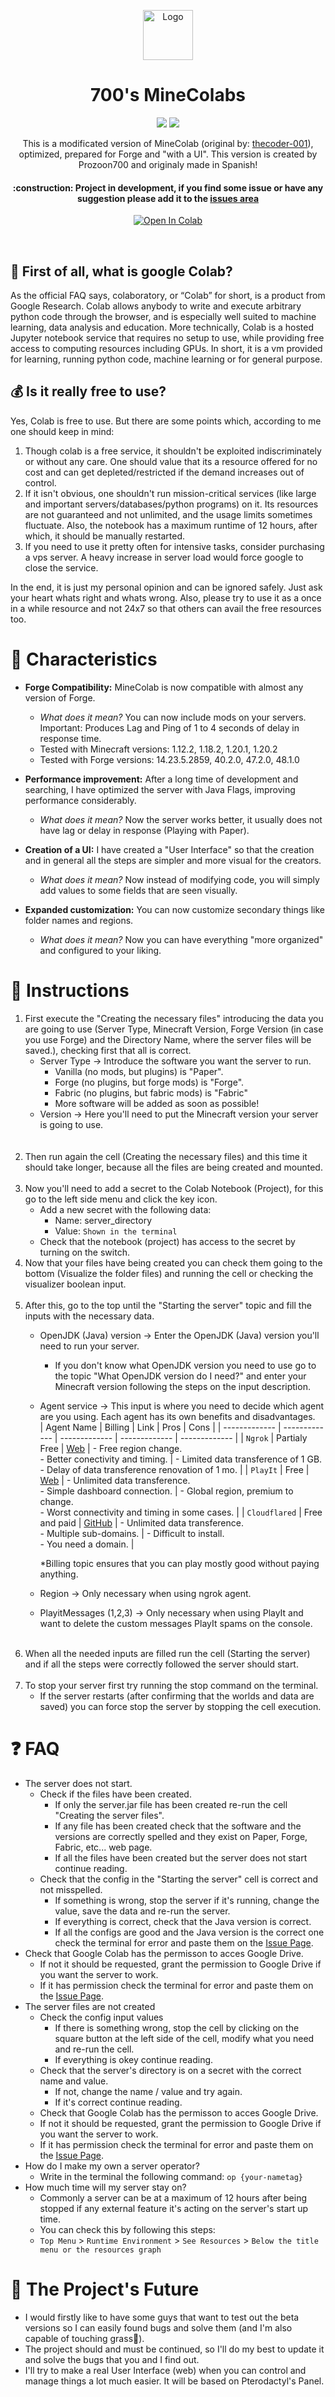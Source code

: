 <p align="center"><img src="https://github.com/thecoder-001/MineColab/blob/master/Logo.png" alt="Logo" height="80"/></p>
<h1 align="center">700's MineColabs</h1>
 <p align="center">
   <img src="https://img.shields.io/badge/STATUS-IN%20DEVELOPMENT-yellow">
   <img src="https://img.shields.io/github/stars/prozoon700?style=social">
</p>
<p align="center">
This is a modificated version of MineColab (original by: <a href="https://github.com/thecoder-001/MineColab">thecoder-001</a>), optimized, prepared for Forge and "with a UI".
This version is created by Prozoon700 and originaly made in Spanish!
</p>
<h4 align="center">
:construction: Project in development, if you find some issue or have any suggestion please add it to the <a href="https://github.com/Prozoon700/700s-MineColabs/issues">issues area</a>
</h4>
<p align="center"><a href="https://colab.research.google.com/github/Prozoon700/700s-MineColabs/blob/main/700s-MineColabs.ipynb" target="_parent"><img align="center" src="https://colab.research.google.com/assets/colab-badge.svg" alt="Open In Colab"></a></p>

<br>

## :hear_no_evil:  First of all, what is google Colab?
As the official FAQ says, colaboratory, or “Colab” for short, is a product from Google Research. Colab allows anybody to write and execute arbitrary python code through the browser, and is especially well suited to machine learning, data analysis and education. More technically, Colab is a hosted Jupyter notebook service that requires no setup to use, while providing free access to computing resources including GPUs.
In short, it is a vm provided for learning, running python code, machine learning or for general purpose.
## :moneybag:  Is it really free to use?
Yes, Colab is free to use. But there are some points which, according to me one should keep in mind:
1. Though colab is a free service, it shouldn't be exploited indiscriminately or without any care. One should value that its a resource offered for no cost and can get depleted/restricted if the demand increases out of control.
2. If it isn't obvious, one shouldn't run mission-critical services (like large and important servers/databases/python programs) on it. Its resources are not guaranteed and not unlimited, and the usage limits sometimes fluctuate. Also, the notebook has a maximum runtime of 12 hours, after which, it should be manually restarted.
3. If you need to use it pretty often for intensive tasks, consider purchasing a vps server. A heavy increase in server load would force google to close the service.

In the end, it is just my personal opinion and can be ignored safely. Just ask your heart whats right and whats wrong. Also, please try to use it as a once in a while resource and not 24x7 so that others can avail the free resources too.

# :hammer: Characteristics
 - **Forge Compatibility:** MineColab is now compatible with almost any version of Forge.
   - *What does it mean?* You can now include mods on your servers. Important: Produces Lag and Ping of 1 to 4 seconds of delay in response time.
   - Tested with Minecraft versions: 1.12.2, 1.18.2, 1.20.1, 1.20.2
   - Tested with Forge versions: 14.23.5.2859, 40.2.0, 47.2.0, 48.1.0

 - **Performance improvement:** After a long time of development and searching, I have optimized the server with Java Flags, improving performance considerably.
   - *What does it mean?* Now the server works better, it usually does not have lag or delay in response (Playing with Paper).

 - **Creation of a UI:** I have created a "User Interface" so that the creation and in general all the steps are simpler and more visual for the creators.
   - *What does it mean?* Now instead of modifying code, you will simply add values ​​to some fields that are seen visually.

 - **Expanded customization:** You can now customize secondary things like folder names and regions.
   - *What does it mean?* Now you can have everything "more organized" and configured to your liking.

# :page_with_curl: Instructions
1. First execute the "Creating the necessary files" introducing the data you are going to use (Server Type, Minecraft Version, Forge Version (in case you use Forge) and the Directory Name, where the server files will be saved.), checking first that all is correct.
   <br>
   - Server Type -> Introduce the software you want the server to run.
     - Vanilla (no mods, but plugins) is "Paper".
     - Forge (no plugins, but forge mods) is "Forge".
     - Fabric (no plugins, but fabric mods) is "Fabric"
     - More software will be added as soon as possible!
   - Version -> Here you'll need to put the Minecraft version your server is going to use.
   <br>
   <br>
2. Then run again the cell (Creating the necessary files) and this time it should take longer, because all the files are being created and mounted.
   <br>
   <br>
3. Now you'll need to add a secret to the Colab Notebook (Project), for this go to the left side menu and click the key icon.
   - Add a new secret with the following data:
     - Name: server_directory
     - Value: `Shown in the terminal`
   - Check that the notebook (project) has access to the secret by turning on the switch.
5. Now that your files have being created you can check them going to the bottom (Visualize the folder files) and running the cell or checking the visualizer boolean input.
   <br>
   <br>
6. After this, go to the top until the "Starting the server" topic and fill the inputs with the necessary data.
   - OpenJDK (Java) version -> Enter the OpenJDK (Java) version you'll need to run your server.
     - If you don't know what OpenJDK version you need to use go to the topic "What OpenJDK version do I need?" and enter your Minecraft version following the steps on the input description.
   - Agent service -> This input is where you need to decide which agent are you using. Each agent has its own benefits and disadvantages.
     <br>
     | Agent Name  | Billing | Link | Pros | Cons |
     | ------------- | ------------- | ------------- | ------------- | ------------- |
     | `Ngrok`  | Partialy Free | [Web](https://ngrok.com)  | - Free region change. <br> - Better conectivity and timing.  | - Limited data transference of 1 GB. <br> - Delay of data transference renovation of 1 mo. |
     | `PlayIt`  | Free | [Web](https://playit.gg)  | - Unlimited data transference. <br> - Simple dashboard connection. | - Global region, premium to change. <br> - Worst connectivity and timing in some cases.  |
     | `Cloudflared` | Free and paid | [GitHub](https://github.com/cloudflare/cloudflared) | - Unlimited data transference. <br> - Multiple sub-domains. | - Difficult to install. <br> - You need a domain. |
     
      *Billing topic ensures that you can play mostly good without paying anything.
   - Region -> Only necessary when using ngrok agent.
   - PlayitMessages (1,2,3) -> Only necessary when using PlayIt and want to delete the custom messages PlayIt spams on the console.
   <br>
7. When all the needed inputs are filled run the cell (Starting the server) and if all the steps were correctly followed the server should start.
   <br>
   <br>
8. To stop your server first try running the stop command on the terminal.
   -  If the server restarts (after confirming that the worlds and data are saved) you can force stop the server by stopping the cell execution.

# :question: FAQ
- The server does not start.
  - Check if the files have been created.
    - If only the server.jar file has been created re-run the cell "Creating the server files".
    - If any file has been created check that the software and the versions are correctly spelled and they exist on Paper, Forge, Fabric, etc... web page.
    - If all the files have been created but the server does not start continue reading.
  - Check that the config in the "Starting the server" cell is correct and not misspelled.
    - If something is wrong, stop the server if it's running, change the value, save the data and re-run the server.
    - If everything is correct, check that the Java version is correct.
    - If all the configs are good and the Java version is the correct one check the terminal for error and paste them on the [Issue Page](https://github.com/Prozoon700/700s-MineColabs/issues).
 - Check that Google Colab has the permisson to acces Google Drive.
   - If not it should be requested, grant the permission to Google Drive if you want the server to work.
   - If it has permission check the terminal for error and paste them on the [Issue Page](https://github.com/Prozoon700/700s-MineColabs/issues).
- The server files are not created
  - Check the config input values
    - If there is something wrong, stop the cell by clicking on the square button at the left side of the cell, modify what you need and re-run the cell.
    - If everything is okey continue reading.
  - Check that the server's directory is on a secret with the correct name and value.
    - If not, change the name / value and try again.
    - If it's correct continue reading.
  - Check that Google Colab has the permisson to acces Google Drive.
   - If not it should be requested, grant the permission to Google Drive if you want the server to work.
   - If it has permission check the terminal for error and paste them on the [Issue Page](https://github.com/Prozoon700/700s-MineColabs/issues).
- How do I make my own a server operator?
  - Write in the terminal the following command: `op {your-nametag}`
- How much time will my server stay on?
  - Commonly a server can be at a maximum of 12 hours after being stopped if any external feature it's acting on the server's start up time.
  - You can check this by following this steps:
  - `Top Menu` > `Runtime Environment` > `See Resources` > `Below the title menu or the resources graph`
# :crystal_ball: The Project's Future
- I would firstly like to have some guys that want to test out the beta versions so I can easily found bugs and solve them (and I'm also capable of touching grass🌿).
- The project should and must be continued, so I'll do my best to update it and solve the bugs that you and I find out.
- I'll try to make a real User Interface (web) when you can control and manage things a lot much easier. It will be based on Pterodactyl's Panel.
